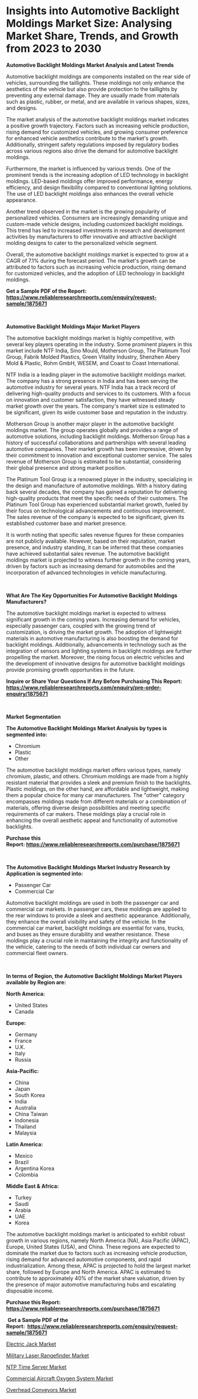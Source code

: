 <p><h1>Insights into Automotive Backlight Moldings Market Size: Analysing Market Share, Trends, and Growth from 2023 to 2030</h1></p><p><strong>Automotive Backlight Moldings Market Analysis and Latest Trends</strong></p>
<p><p>Automotive backlight moldings are components installed on the rear side of vehicles, surrounding the taillights. These moldings not only enhance the aesthetics of the vehicle but also provide protection to the taillights by preventing any external damage. They are usually made from materials such as plastic, rubber, or metal, and are available in various shapes, sizes, and designs.</p><p>The market analysis of the automotive backlight moldings market indicates a positive growth trajectory. Factors such as increasing vehicle production, rising demand for customized vehicles, and growing consumer preference for enhanced vehicle aesthetics contribute to the market's growth. Additionally, stringent safety regulations imposed by regulatory bodies across various regions also drive the demand for automotive backlight moldings.</p><p>Furthermore, the market is influenced by various trends. One of the prominent trends is the increasing adoption of LED technology in backlight moldings. LED-based moldings offer improved performance, energy efficiency, and design flexibility compared to conventional lighting solutions. The use of LED backlight moldings also enhances the overall vehicle appearance.</p><p>Another trend observed in the market is the growing popularity of personalized vehicles. Consumers are increasingly demanding unique and custom-made vehicle designs, including customized backlight moldings. This trend has led to increased investments in research and development activities by manufacturers to offer innovative and attractive backlight molding designs to cater to the personalized vehicle segment.</p><p>Overall, the automotive backlight moldings market is expected to grow at a CAGR of 7.1% during the forecast period. The market's growth can be attributed to factors such as increasing vehicle production, rising demand for customized vehicles, and the adoption of LED technology in backlight moldings.</p></p>
<p><strong>Get a Sample PDF of the Report:&nbsp; <a href="https://www.reliableresearchreports.com/enquiry/request-sample/1875671">https://www.reliableresearchreports.com/enquiry/request-sample/1875671</a></strong></p>
<p>&nbsp;</p>
<p><strong>Automotive Backlight Moldings Major Market Players</strong></p>
<p><p>The automotive backlight moldings market is highly competitive, with several key players operating in the industry. Some prominent players in this market include NTF India, Sino Mould, Motherson Group, The Platinum Tool Group, Fabrik Molded Plastics, Green Vitality Industry, Shenzhen Abery Mold & Plastic, Rohm GmbH, WESEM, and Coast to Coast International.</p><p>NTF India is a leading player in the automotive backlight moldings market. The company has a strong presence in India and has been serving the automotive industry for several years. NTF India has a track record of delivering high-quality products and services to its customers. With a focus on innovation and customer satisfaction, they have witnessed steady market growth over the years. The company's market size is estimated to be significant, given its wide customer base and reputation in the industry.</p><p>Motherson Group is another major player in the automotive backlight moldings market. The group operates globally and provides a range of automotive solutions, including backlight moldings. Motherson Group has a history of successful collaborations and partnerships with several leading automotive companies. Their market growth has been impressive, driven by their commitment to innovation and exceptional customer service. The sales revenue of Motherson Group is estimated to be substantial, considering their global presence and strong market position.</p><p>The Platinum Tool Group is a renowned player in the industry, specializing in the design and manufacture of automotive moldings. With a history dating back several decades, the company has gained a reputation for delivering high-quality products that meet the specific needs of their customers. The Platinum Tool Group has experienced substantial market growth, fueled by their focus on technological advancements and continuous improvement. The sales revenue of the company is expected to be significant, given its established customer base and market presence.</p><p>It is worth noting that specific sales revenue figures for these companies are not publicly available. However, based on their reputation, market presence, and industry standing, it can be inferred that these companies have achieved substantial sales revenue. The automotive backlight moldings market is projected to witness further growth in the coming years, driven by factors such as increasing demand for automobiles and the incorporation of advanced technologies in vehicle manufacturing.</p></p>
<p>&nbsp;</p>
<p><strong>What Are The Key Opportunities For Automotive Backlight Moldings Manufacturers?</strong></p>
<p><p>The automotive backlight moldings market is expected to witness significant growth in the coming years. Increasing demand for vehicles, especially passenger cars, coupled with the growing trend of customization, is driving the market growth. The adoption of lightweight materials in automotive manufacturing is also boosting the demand for backlight moldings. Additionally, advancements in technology such as the integration of sensors and lighting systems in backlight moldings are further propelling the market. Moreover, the rising focus on electric vehicles and the development of innovative designs for automotive backlight moldings provide promising growth opportunities in the future.</p></p>
<p><strong>Inquire or Share Your Questions If Any Before Purchasing This Report: <a href="https://www.reliableresearchreports.com/enquiry/pre-order-enquiry/1875671">https://www.reliableresearchreports.com/enquiry/pre-order-enquiry/1875671</a></strong></p>
<p>&nbsp;</p>
<p><strong>Market Segmentation</strong></p>
<p><strong>The Automotive Backlight Moldings Market Analysis by types is segmented into:</strong></p>
<p><ul><li>Chromium</li><li>Plastic</li><li>Other</li></ul></p>
<p><p>The automotive backlight moldings market offers various types, namely chromium, plastic, and others. Chromium moldings are made from a highly resistant material that provides a sleek and premium finish to the backlights. Plastic moldings, on the other hand, are affordable and lightweight, making them a popular choice for many car manufacturers. The "other" category encompasses moldings made from different materials or a combination of materials, offering diverse design possibilities and meeting specific requirements of car makers. These moldings play a crucial role in enhancing the overall aesthetic appeal and functionality of automotive backlights.</p></p>
<p><strong>Purchase this Report:&nbsp;<a href="https://www.reliableresearchreports.com/purchase/1875671">https://www.reliableresearchreports.com/purchase/1875671</a></strong></p>
<p>&nbsp;</p>
<p><strong>The Automotive Backlight Moldings Market Industry Research by Application is segmented into:</strong></p>
<p><ul><li>Passenger Car</li><li>Commercial Car</li></ul></p>
<p><p>Automotive backlight moldings are used in both the passenger car and commercial car markets. In passenger cars, these moldings are applied to the rear windows to provide a sleek and aesthetic appearance. Additionally, they enhance the overall visibility and safety of the vehicle. In the commercial car market, backlight moldings are essential for vans, trucks, and buses as they ensure durability and weather resistance. These moldings play a crucial role in maintaining the integrity and functionality of the vehicle, catering to the needs of both individual car owners and commercial fleet owners.</p></p>
<p>&nbsp;</p>
<p><strong>In terms of Region, the Automotive Backlight Moldings Market Players available by Region are:</strong></p>
<p>
    <p> <strong> North America: </strong>
        <ul>
            <li>United States</li>
            <li>Canada</li>
        </ul>
        </p> 
    <p> <strong> Europe: </strong>
        <ul>
            <li>Germany</li>
            <li>France</li>
            <li>U.K.</li>
            <li>Italy</li>
            <li>Russia</li>
        </ul>
        </p> 
    <p> <strong> Asia-Pacific: </strong>
        <ul>
            <li>China</li>
            <li>Japan</li>
            <li>South Korea</li>
            <li>India</li>
            <li>Australia</li>
            <li>China Taiwan</li>
            <li>Indonesia</li>
            <li>Thailand</li>
            <li>Malaysia</li>
        </ul>
        </p> 
    <p> <strong> Latin America: </strong>
        <ul>
            <li>Mexico</li>
            <li>Brazil</li>
            <li>Argentina Korea</li>
            <li>Colombia</li>
        </ul>
        </p> 
    <p> <strong> Middle East & Africa: </strong>
        <ul>
            <li>Turkey</li>
            <li>Saudi</li>
            <li>Arabia</li>
            <li>UAE</li>
            <li>Korea</li>
        </ul>
    </p>
    </p>
<p><p>The automotive backlight moldings market is anticipated to exhibit robust growth in various regions, namely North America (NA), Asia Pacific (APAC), Europe, United States (USA), and China. These regions are expected to dominate the market due to factors such as increasing vehicle production, rising demand for advanced automotive components, and rapid industrialization. Among these, APAC is projected to hold the largest market share, followed by Europe and North America. APAC is estimated to contribute to approximately 40% of the market share valuation, driven by the presence of major automotive manufacturing hubs and escalating disposable income.</p></p>
<p><strong>Purchase this Report: <a href="https://www.reliableresearchreports.com/purchase/1875671">https://www.reliableresearchreports.com/purchase/1875671</a></strong></p>
<p>&nbsp;<strong>Get a Sample PDF of the Report:&nbsp;&nbsp;<a href="https://www.reliableresearchreports.com/enquiry/request-sample/1875671">https://www.reliableresearchreports.com/enquiry/request-sample/1875671</a></strong></p>
<p><strong></strong></p>
<p><p><a href="https://www.linkedin.com/pulse/electric-jack-market-size-growth-forecast-from-2023-2030-z3oef/">Electric Jack Market</a></p><p><a href="https://medium.com/@marcellakin2023/military-laser-rangefinder-market-size-market-outlook-and-market-forecast-2023-to-2030-c401cec54be5">Military Laser Rangefinder Market</a></p><p><a href="https://www.linkedin.com/pulse/ntp-time-server-market-research-report-provides-thorough-pmm0f/">NTP Time Server Market</a></p><p><a href="https://medium.com/@raymondgray765/analyzing-commercial-aircraft-oxygen-system-market-global-industry-perspective-and-forecast-2023-978ae678ab12">Commercial Aircraft Oxygen System Market</a></p><p><a href="https://www.linkedin.com/pulse/overhead-conveyors-market-challenges-opportunities-growth-drivers-b1lwf/">Overhead Conveyors Market</a></p></p>